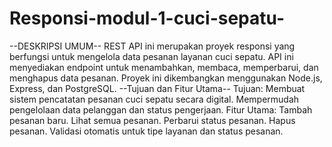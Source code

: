 # Responsi-modul-1-cuci-sepatu-
--DESKRIPSI UMUM--
REST API ini merupakan proyek responsi yang berfungsi untuk mengelola data pesanan layanan cuci sepatu. API ini menyediakan endpoint untuk menambahkan, membaca, memperbarui, dan menghapus data pesanan. Proyek ini dikembangkan menggunakan Node.js, Express, dan PostgreSQL.
--Tujuan dan Fitur Utama--
Tujuan:
Membuat sistem pencatatan pesanan cuci sepatu secara digital.
Mempermudah pengelolaan data pelanggan dan status pengerjaan.
Fitur Utama:
Tambah pesanan baru.
Lihat semua pesanan.
Perbarui status pesanan.
Hapus pesanan.
Validasi otomatis untuk tipe layanan dan status pesanan.
